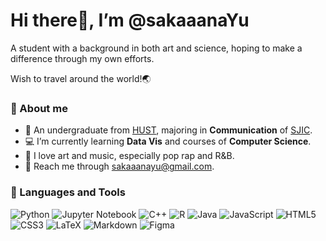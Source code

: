  # Hi there👋, I’m @sakaaanaYu
A student with a background in both art and science, hoping to make a difference through my own efforts.

Wish to travel around the world!🌏

### 🐻 About me
- 🏫 An undergraduate from [HUST](https://www.hust.edu.cn/), majoring in **Communication** of [SJIC](https://sjic.hust.edu.cn/). 
- 💻 I’m currently learning **Data Vis** and courses of **Computer Science**. 
- 🎵 I love art and music, especially pop rap and R\&B. 
- 📧 Reach me through <sakaaanayu@gmail.com>.


### 🔨 Languages and Tools
 ![Python](https://img.shields.io/badge/python-3670A0?style=flat-square&logo=python&logoColor=ffdd54)
 ![Jupyter Notebook](https://img.shields.io/badge/jupyter-%23FA0F00.svg?style=flat-square&logo=jupyter&logoColor=white)
 ![C++](https://img.shields.io/badge/c++-%2300599C.svg?style=flat-square&logo=c%2B%2B&logoColor=white)
 ![R](https://img.shields.io/badge/r-%23276DC3.svg?style=flat-square&logo=r&logoColor=white)
 ![Java](https://img.shields.io/badge/java-%23ED8B00.svg?style=flat-square&logo=openjdk&logoColor=white)
 ![JavaScript](https://img.shields.io/badge/javascript-%23323330.svg?style=flat-square&logo=javascript&logoColor=%23F7DF1E)
 ![HTML5](https://img.shields.io/badge/html5-%23E34F26.svg?style=flat-square&logo=html5&logoColor=white)
 ![CSS3](https://img.shields.io/badge/css3-%231572B6.svg?style=flat-square&logo=css3&logoColor=white)
 ![LaTeX](https://img.shields.io/badge/latex-%23008080.svg?style=flat-square&logo=latex&logoColor=white)
 ![Markdown](https://img.shields.io/badge/markdown-%23000000.svg?style=flat-square&logo=markdown&logoColor=white)
 ![Figma](https://img.shields.io/badge/figma-%23F24E1E.svg?style=flat-square&logo=figma&logoColor=white)

<!---
sakaaanaYu/sakaaanaYu is a ✨ special ✨ repository because its `README.md` (this file) appears on your GitHub profile.
You can click the Preview link to take a look at your changes.
--->
